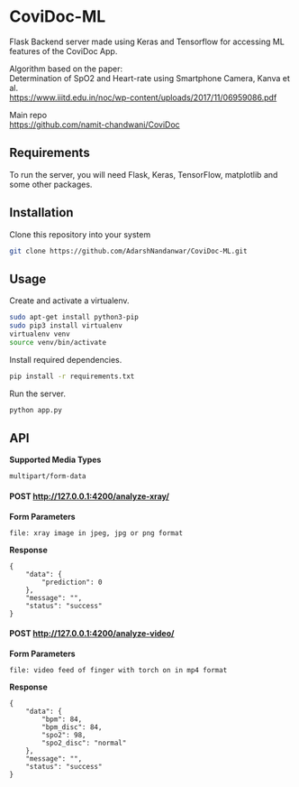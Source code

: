 # CoviDoc-ML
Flask Backend server made using Keras and Tensorflow for accessing ML features of the CoviDoc App.  
  
Algorithm based on the paper:  
Determination of SpO2 and Heart-rate using Smartphone Camera, Kanva et al.  
https://www.iiitd.edu.in/noc/wp-content/uploads/2017/11/06959086.pdf  
  
Main repo  
https://github.com/namit-chandwani/CoviDoc
## Requirements
To run the server, you will need Flask, Keras, TensorFlow, matplotlib and some other packages.
## Installation
Clone this repository into your system
```bash
git clone https://github.com/AdarshNandanwar/CoviDoc-ML.git
```
## Usage
Create and activate a virtualenv.
```bash
sudo apt-get install python3-pip
sudo pip3 install virtualenv 
virtualenv venv 
source venv/bin/activate
```
Install required dependencies.
```bash
pip install -r requirements.txt
```
Run the server.
```bash
python app.py
```
## API
**Supported Media Types**
```
multipart/form-data
```
#### POST http://127.0.0.1:4200/analyze-xray/
**Form Parameters**
```
file: xray image in jpeg, jpg or png format
```
**Response**
```
{
    "data": {
        "prediction": 0
    },
    "message": "",
    "status": "success"
}
```
#### POST http://127.0.0.1:4200/analyze-video/
**Form Parameters**
```
file: video feed of finger with torch on in mp4 format
```
**Response**
```
{
    "data": {
        "bpm": 84,
        "bpm_disc": 84,
        "spo2": 98,
        "spo2_disc": "normal"
    },
    "message": "",
    "status": "success"
}
```
